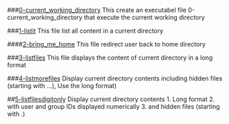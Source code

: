 ###[0-current_working_directory](0-current_working_directory)
This create an executabel file 0-current_working_directory that execute the current working directory

###[1-listit](1-listit)
This file list all content in a current directory

####[2-bring_me_home](2-bring_me_home)
This file redirect user back to home directory

###[3-listfiles](3-listfiles)
This file displays the content of current directory in a long format

###[4-listmorefiles](4-listmorefiles)
Display current directory contents including hidden files (starting with ...), Use the long format)

##[5-listfilesdigitonly](5-listfilesdigitonly)
Display current directory contents 1. Long format 2. with user and group IDs displayed numerically 3. and hidden files (starting with .)
